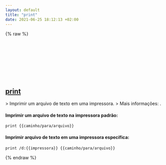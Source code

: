 ```yaml
---
layout: default
title: "print"
date: 2021-06-25 18:12:13 +02:00
---
```

{% raw %}
<h2 id="print">
  <a href="/pt_br/windows/print.html">print</a> <a href="#print"><svg class="icon">
    <use href="/assets/images/unicode_sprite.svg#link" />
  </svg></a>
</h2>
> Imprimir um arquivo de texto em uma impressora.
> Mais informações: <https://docs.microsoft.com/pt-br/windows-server/administration/windows-commands/print>.

#### Imprimir um arquivo de texto na impressora padrão:
```shell
print {{caminho/para/arquivo}}
```
#### Imprimir arquivo de texto em uma impressora específica:
```shell
print /d:{{impressora}} {{caminho/para/arquivo}}
```
{% endraw %}